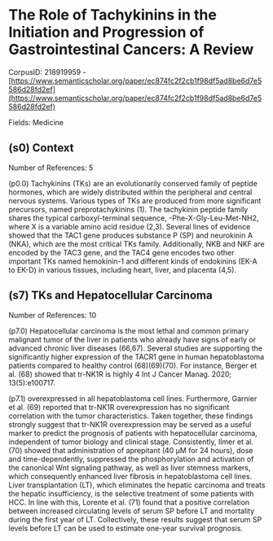 # The Role of Tachykinins in the Initiation and Progression of Gastrointestinal Cancers: A Review

CorpusID: 218919959 - [https://www.semanticscholar.org/paper/ec874fc2f2cb1f98df5ad8be6d7e5586d28fd2ef](https://www.semanticscholar.org/paper/ec874fc2f2cb1f98df5ad8be6d7e5586d28fd2ef)

Fields: Medicine

## (s0) Context
Number of References: 5

(p0.0) Tachykinins (TKs) are an evolutionarily conserved family of peptide hormones, which are widely distributed within the peripheral and central nervous systems. Various types of TKs are produced from more significant precursors, named preprotachykinins (1). The tachykinin peptide family shares the typical carboxyl-terminal sequence, -Phe-X-Gly-Leu-Met-NH2, where X is a variable amino acid residue (2,3). Several lines of evidence showed that the TAC1 gene produces substance P (SP) and neurokinin A (NKA), which are the most critical TKs family. Additionally, NKB and NKF are encoded by the TAC3 gene, and the TAC4 gene encodes two other important TKs named hemokinin-1 and different kinds of endokinins (EK-A to EK-D) in various tissues, including heart, liver, and placenta (4,5).
## (s7) TKs and Hepatocellular Carcinoma
Number of References: 10

(p7.0) Hepatocellular carcinoma is the most lethal and common primary malignant tumor of the liver in patients who already have signs of early or advanced chronic liver diseases (66,67). Several studies are supporting the significantly higher expression of the TACR1 gene in human hepatoblastoma patients compared to healthy control (68)(69)(70). For instance, Berger et al. (68) showed that tr-NK1R is highly 4 Int J Cancer Manag. 2020; 13(5):e100717.

(p7.1) overexpressed in all hepatoblastoma cell lines. Furthermore, Garnier et al. (69) reported that tr-NK1R overexpression has no significant correlation with the tumor characteristics. Taken together, these findings strongly suggest that tr-NK1R overexpression may be served as a useful marker to predict the prognosis of patients with hepatocellular carcinoma, independent of tumor biology and clinical stage. Consistently, Ilmer et al. (70) showed that administration of aprepitant (40 µM for 24 hours), dose and time-dependently, suppressed the phosphorylation and activation of the canonical Wnt signaling pathway, as well as liver stemness markers, which consequently enhanced liver fibrosis in hepatoblastoma cell lines. Liver transplantation (LT), which eliminates the hepatic carcinoma and treats the hepatic insufficiency, is the selective treatment of some patients with HCC. In line with this, Lorente et al. (71) found that a positive correlation between increased circulating levels of serum SP before LT and mortality during the first year of LT. Collectively, these results suggest that serum SP levels before LT can be used to estimate one-year survival prognosis.
